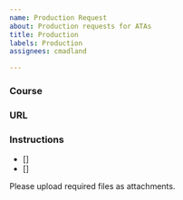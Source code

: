 ```yaml
---
name: Production Request
about: Production requests for ATAs
title: Production
labels: Production
assignees: cmadland

---
```


### Course

### URL

### Instructions
- []
- []

Please upload required files as attachments.
